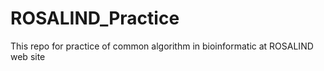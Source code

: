 # ROSALIND_Practice
This repo for practice of common algorithm in bioinformatic at ROSALIND web site
